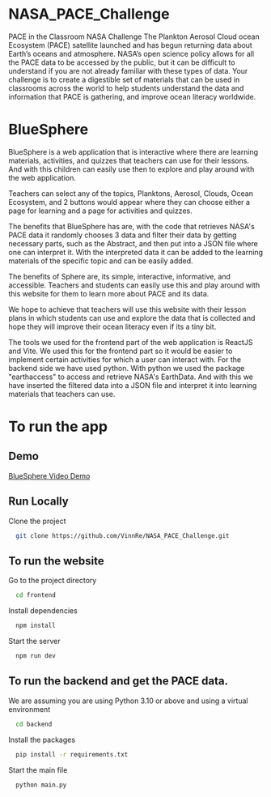 # NASA_PACE_Challenge
PACE in the Classroom NASA Challenge
The Plankton Aerosol Cloud ocean Ecosystem (PACE) satellite launched and has begun returning data about Earth’s oceans and atmosphere. NASA’s open science policy allows for all the PACE data to be accessed by the public, but it can be difficult to understand if you are not already familiar with these types of data. Your challenge is to create a digestible set of materials that can be used in classrooms across the world to help students understand the data and information that PACE is gathering, and improve ocean literacy worldwide.


# BlueSphere
BlueSphere is a web application that is interactive where there are learning materials, activities, and quizzes that teachers can use for their lessons. And with this children can easily use then to explore and play around with the web application.

Teachers can select any of the topics, Planktons, Aerosol, Clouds, Ocean Ecosystem, and 2 buttons would appear where they can choose either a page for learning and a page for activities and quizzes.

The benefits that BlueSphere has are, with the code that retrieves NASA's PACE data it randomly chooses 3 data and filter their data by getting necessary parts, such as the Abstract, and then put into a JSON file where one can interpret it. With the interpreted data it can be added to the learning materials of the specific topic and can be easily added. 

The benefits of Sphere are, its simple, interactive, informative, and accessible. Teachers and students can easily use this and play around with this website for them to learn more about PACE and its data.

We hope to achieve that teachers will use this website with their lesson plans in which students can use and explore the data that is collected and hope they will improve their ocean literacy even if its a tiny bit.

The tools we used for the frontend part of the web application is ReactJS and Vite. We used this for the frontend part so it would be easier to implement certain activities for which a user can interact with. For the backend side we have used python. With python we used the package "earthaccess" to access and retrieve NASA's EarthData. And with this we have inserted the filtered data into a JSON file and interpret it into learning materials that teachers can use.

# To run the app

## Demo

[BlueSphere Video Demo](https://drive.google.com/file/d/1r7UUQ7iaRvF0qfcBw7HP82V8wZzAq_BH/view?usp=sharing)


## Run Locally

Clone the project

```bash
  git clone https://github.com/VinnRe/NASA_PACE_Challenge.git
```

## To run the website

Go to the project directory

```bash
  cd frontend
```

Install dependencies

```bash
  npm install
```

Start the server

```bash
  npm run dev
```

## To run the backend and get the PACE data. 
We are assuming you are using Python 3.10 or above and using a virtual environment

```bash
  cd backend
```

Install the packages

```bash
  pip install -r requirements.txt
```

Start the main file

```bash
  python main.py
```
